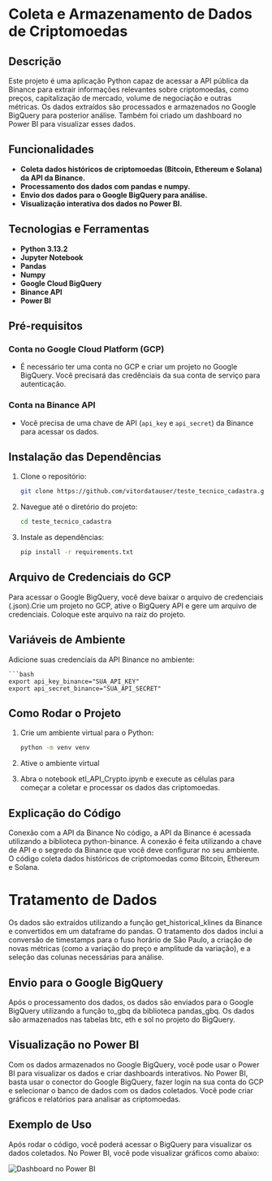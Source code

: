 # Coleta e Armazenamento de Dados de Criptomoedas

## Descrição

Este projeto é uma aplicação Python capaz de acessar a API pública da Binance para extrair informações relevantes sobre criptomoedas, como preços, capitalização de mercado, volume de negociação e outras métricas. Os dados extraídos são processados e armazenados no Google BigQuery para posterior análise. Também foi criado um dashboard no Power BI para visualizar esses dados.

## Funcionalidades

- **Coleta dados históricos de criptomoedas (Bitcoin, Ethereum e Solana) da API da Binance.**
- **Processamento dos dados com pandas e numpy.**
- **Envio dos dados para o Google BigQuery para análise.**
- **Visualização interativa dos dados no Power BI.**

## Tecnologias e Ferramentas

- **Python 3.13.2**
- **Jupyter Notebook**
- **Pandas**
- **Numpy**
- **Google Cloud BigQuery**
- **Binance API**
- **Power BI**

## Pré-requisitos

### Conta no Google Cloud Platform (GCP)
- É necessário ter uma conta no GCP e criar um projeto no Google BigQuery. Você precisará das credênciais da sua conta de serviço para autenticação.

### Conta na Binance API
- Você precisa de uma chave de API (`api_key` e `api_secret`) da Binance para acessar os dados.

## Instalação das Dependências

1. Clone o repositório:
   ```bash
   git clone https://github.com/vitordatauser/teste_tecnico_cadastra.git

2. Navegue até o diretório do projeto:
    ```bash
    cd teste_tecnico_cadastra
3. Instale as dependências:
     ```bash
    pip install -r requirements.txt

## Arquivo de Credenciais do GCP

Para acessar o Google BigQuery, você deve baixar o arquivo de credenciais (.json).Crie um projeto no GCP, ative o BigQuery API e gere um arquivo de credenciais. Coloque este arquivo na raiz do projeto.

## Variáveis de Ambiente

Adicione suas credenciais da API Binance no ambiente:
    
    ```bash
    export api_key_binance="SUA_API_KEY"
    export api_secret_binance="SUA_API_SECRET"

## Como Rodar o Projeto

1. Crie um ambiente virtual para o Python:

    ```bash
    python -m venv venv

2. Ative o ambiente virtual
3. Abra o notebook etl_API_Crypto.ipynb e execute as células para começar a coletar e processar os dados das criptomoedas.

## Explicação do Código
Conexão com a API da Binance
No código, a API da Binance é acessada utilizando a biblioteca python-binance. A conexão é feita utilizando a chave de API e o segredo da Binance que você deve configurar no seu ambiente. O código coleta dados históricos de criptomoedas como Bitcoin, Ethereum e Solana.

# Tratamento de Dados
Os dados são extraídos utilizando a função get_historical_klines da Binance e convertidos em um dataframe do pandas. O tratamento dos dados inclui a conversão de timestamps para o fuso horário de São Paulo, a criação de novas métricas (como a variação do preço e amplitude da variação), e a seleção das colunas necessárias para análise.

## Envio para o Google BigQuery
Após o processamento dos dados, os dados são enviados para o Google BigQuery utilizando a função to_gbq da biblioteca pandas_gbq. Os dados são armazenados nas tabelas btc, eth e sol no projeto do BigQuery.

## Visualização no Power BI
Com os dados armazenados no Google BigQuery, você pode usar o Power BI para visualizar os dados e criar dashboards interativos. No Power BI, basta usar o conector do Google BigQuery, fazer login na sua conta do GCP e selecionar o banco de dados com os dados coletados. Você pode criar gráficos e relatórios para analisar as criptomoedas.

## Exemplo de Uso
Após rodar o código, você poderá acessar o BigQuery para visualizar os dados coletados. No Power BI, você pode visualizar gráficos como abaixo:

![Dashboard no Power BI](src/Dash_Crypto.png)

